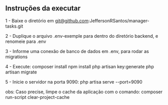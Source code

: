 ## Instruções da executar

1 - Baixe o diretório em git@github.com:JeffersonRSantos/manager-tasks.git

2 - Duplique o arquivo .env-exemple para dentro do diretório backend, e renomeie para .env

3 - Informe uma conexão de banco de dados em .env, para rodar as migrations

4 - Execute:
    composer install
    npm install
    php artisan key:generate
    php artisan migrate

5 - Inicie o servidor na porta 9090: 
    php artisa serve --port=9090


obs: Caso precise, limpe o cache da aplicação com o comando: 
    composer run-script clear-project-cache